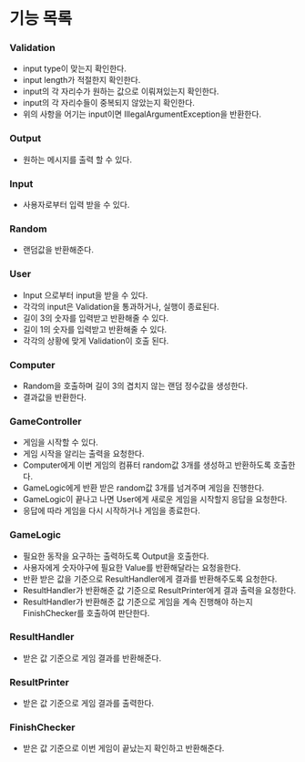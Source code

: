 # 기능 목록

### Validation

- input type이 맞는지 확인한다.
- input length가 적절한지 확인한다.
- input의 각 자리수가 원하는 값으로 이뤄져있는지 확인한다.
- input의 각 자리수들이 중복되지 않았는지 확인한다.
- 위의 사항을 어기는 input이면 IllegalArgumentException을 반환한다.

### Output

- 원하는 메시지를 출력 할 수 있다.

### Input

- 사용자로부터 입력 받을 수 있다.

### Random

- 랜덤값을 반환해준다.

### User

- Input 으로부터 input을 받을 수 있다.
- 각각의 input은 Validation을 통과하거나, 실행이 종료된다.
- 길이 3의 숫자를 입력받고 반환해줄 수 있다.
- 길이 1의 숫자를 입력받고 반환해줄 수 있다.
- 각각의 상황에 맞게 Validation이 호출 된다.

### Computer

- Random을 호출하며 길이 3의 겹치지 않는 랜덤 정수값을 생성한다.
- 결과값을 반환한다.

### GameController

- 게임을 시작할 수 있다.
- 게임 시작을 알리는 출력을 요청한다.
- Computer에게 이번 게임의 컴퓨터 random값 3개를 생성하고 반환하도록 호출한다.
- GameLogic에게 반환 받은 random값 3개를 넘겨주며 게임을 진행한다.
- GameLogic이 끝나고 나면 User에게 새로운 게임을 시작할지 응답을 요청한다.
- 응답에 따라 게임을 다시 시작하거나 게임을 종료한다.

### GameLogic

- 필요한 동작을 요구하는 출력하도록 Output을 호출한다.
- 사용자에게 숫자야구에 필요한 Value를 반환해달라는 요청을한다.
- 반환 받은 값을 기준으로 ResultHandler에게 결과를 반환해주도록 요청한다.
- ResultHandler가 반환해준 값 기준으로 ResultPrinter에게 결과 출력을 요청한다.
- ResultHandler가 반환해준 값 기준으로 게임을 계속 진행해야 하는지 FinishChecker를 호출하여 판단한다.

### ResultHandler

- 받은 값 기준으로 게임 결과를 반환해준다.

### ResultPrinter

- 받은 값 기준으로 게임 결과를 출력한다.

### FinishChecker

- 받은 값 기준으로 이번 게임이 끝났는지 확인하고 반환해준다.

